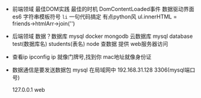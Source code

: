 - 前端领域 最佳DOM实践
  最佳的时机 DomContentLoaded事件
  数据驱动界面  
  es6 字符串模板符号  `li`
  一句代码搞定 有点python风
  ul.innerHTML = friends->htmlArr->join('')

- 后端领域
  数据？数据库 mysql docker  mongodb 云数据库 
  mysql database test(数据库名) students(表名)
  node 查数据
  提供 web服务器访问

- 查看ip ipconfig
  ip 就像门牌号,找到你
  mac地址就像身份证

- 数据通信是要发送数据包
  mysql 在局域网中
  192.168.31.128 3306(mysql端口号)

  127.0.0.1 web